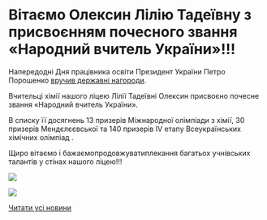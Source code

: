 # Вітаємо Олексин Лілію Тадеївну з присвоєнням почесного звання &#171;Народний вчитель України&#187;!!!

Напередодні Дня працівника освіти Президент України Петро Порошенко [вручив державні нагороди](https://www.president.gov.ua/news/naperedodni-dnya-pracivnika-osviti-prezident-vruchiv-derzhav-50190).

Вчительці хімії нашого ліцею Лілії Тадеївні Олексин присвоєно почесне звання «Народний вчитель України».

В списку її досягнень 13 призерів Міжнародної олімпіади з хімії, 30 призерів Мендєлєєвської та 140 призерів IV етапу Всеукраїнських хімічних олімпіад .

Щиро вітаємо і бажаємопродовжуватиплекання багатьох учнівських талантів у стінах нашого ліцею!!!


![](/images/blog/вітаємо-олексин-лілію-тадеївну-з-присвоєнням-почесного/лт2.jpeg)



![](/images/blog/вітаємо-олексин-лілію-тадеївну-з-присвоєнням-почесного/лт.jpeg)



[Читати усі новини](/news)

